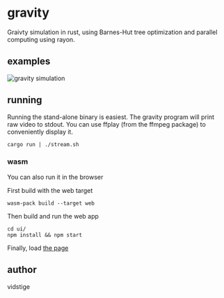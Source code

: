# gravity
Graivty simulation in rust, using Barnes-Hut tree optimization and parallel computing using rayon.

## examples

![gravity simulation](gifs/7.gif)

## running
Running the stand-alone binary is easiest. The gravity program will print raw video to stdout. You can use
ffplay (from the ffmpeg package) to conveniently display it.

    cargo run | ./stream.sh

### wasm
You can also run it in the browser

First build with the web target

    wasm-pack build --target web

Then build and run the web app

    cd ui/
    npm install && npm start

Finally, load [the page](http://localhost:1234/)

## author
vidstige
